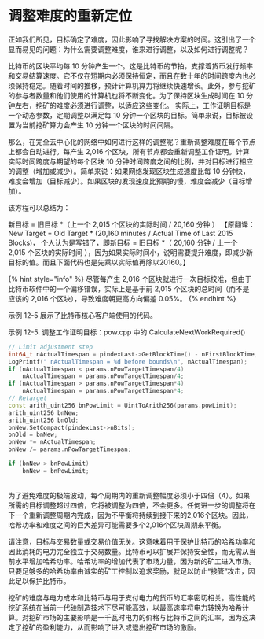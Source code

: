 # 调整难度的重新定位

正如我们所见，目标确定了难度，因此影响了寻找解决方案的时间。这引出了一个显而易见的问题：为什么需要调整难度，谁来进行调整，以及如何进行调整呢？&#x20;

比特币的区块平均每 10 分钟产生一个。这是比特币的节拍，支撑着货币发行频率和交易结算速度。它不仅在短期内必须保持恒定，而且在数十年的时间跨度内也必须保持稳定。随着时间的推移，预计计算机算力将继续快速增长。此外，参与挖矿的参与者数量和他们使用的计算机也将不断变化。为了保持区块生成时间在 10 分钟左右，挖矿的难度必须进行调整，以适应这些变化。 实际上，工作证明目标是一个动态参数，定期调整以满足每 10 分钟一个区块的目标。简单来说，目标被设置为当前挖矿算力会产生 10 分钟一个区块的时间间隔。&#x20;

那么，在完全去中心化的网络中如何进行这样的调整呢？重新调整难度在每个节点上都会自动进行。每产生 2,016 个区块，所有节点都会重新调整工作证明。计算实际时间跨度与期望的每个区块 10 分钟时间跨度之间的比例，并对目标进行相应的调整（增加或减少）。简单来说：如果网络发现区块生成速度比每 10 分钟快，难度会增加（目标减少）。如果区块的发现速度比预期的慢，难度会减少（目标增加）。&#x20;

该方程可以总结为：&#x20;

新目标 = 旧目标 \*（上一个 2,015 个区块的实际时间 / 20,160 分钟 ） 【原翻译：New Target = Old Target \* (20,160 minutes / Actual Time of Last 2015 Blocks)， 个人认为是写错了，即新目标 = 旧目标 \*（ 20,160 分钟 / 上一个 2,015 个区块的实际时间 ），因为如果实际时间小，说明需要提升难度，即减少新目标的值。而且下面代码也是先乘以实际值再除以20160。】

{% hint style="info" %}
尽管每产生 2,016 个区块就进行一次目标校准，但由于比特币软件中的一个偏移错误，实际上是基于前 2,015 个区块的总时间（而不是应该的 2,016 个区块），导致难度朝更高方向偏差 0.05%。&#x20;
{% endhint %}

示例 12-5 展示了比特币核心客户端使用的代码。

示例 12-5. 调整工作证明目标：pow.cpp 中的 CalculateNextWorkRequired()

```cpp
// Limit adjustment step
int64_t nActualTimespan = pindexLast->GetBlockTime() - nFirstBlockTime;
LogPrintf(" nActualTimespan = %d before bounds\n", nActualTimespan);
if (nActualTimespan < params.nPowTargetTimespan/4)
    nActualTimespan = params.nPowTargetTimespan/4;
if (nActualTimespan > params.nPowTargetTimespan*4)
    nActualTimespan = params.nPowTargetTimespan*4;
// Retarget
const arith_uint256 bnPowLimit = UintToArith256(params.powLimit);
arith_uint256 bnNew;
arith_uint256 bnOld;
bnNew.SetCompact(pindexLast->nBits);
bnOld = bnNew;
bnNew *= nActualTimespan;
bnNew /= params.nPowTargetTimespan;

if (bnNew > bnPowLimit)
    bnNew = bnPowLimit;
```

\
为了避免难度的极端波动，每个周期内的重新调整幅度必须小于四倍（4）。如果所需的目标调整超过四倍，它将被调整为四倍，不会更多。任何进一步的调整将在下一个重新调整周期内完成，因为不平衡将持续到接下来的2,016个区块。因此，哈希功率和难度之间的巨大差异可能需要多个2,016个区块周期来平衡。

请注意，目标与交易数量或交易价值无关。这意味着用于保护比特币的哈希功率和因此消耗的电力完全独立于交易数量。比特币可以扩展并保持安全性，而无需从当前水平增加哈希功率。哈希功率的增加代表了市场力量，因为新的矿工进入市场。只要足够多的哈希功率由诚实的矿工控制以追求奖励，就足以防止“接管”攻击，因此足以保护比特币。

挖矿的难度与电力成本和比特币与用于支付电力的货币的汇率密切相关。高性能的挖矿系统在当前一代硅制造技术下尽可能高效，以最高速率将电力转换为哈希计算。对挖矿市场的主要影响是一千瓦时电力的价格与比特币之间的汇率，因为这决定了挖矿的盈利能力，从而影响了进入或退出挖矿市场的激励。
